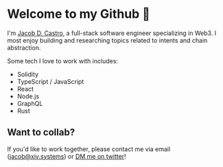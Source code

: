 # Welcome to my Github 🫡

I'm [Jacob D. Castro](https://twitter.com/jacobdcastro), a full-stack software engineer specializing in Web3. I most enjoy building and researching topics related to intents and chain abstraction. 

Some tech I love to work with includes:
- Solidity
- TypeScript / JavaScript
- React
- Node.js
- GraphQL
- Rust

## Want to collab?

If you'd like to work together, please contact me via email (jacob@xiv.systems) or [DM me on twitter](https://twitter.com/jacobdcastro)!
